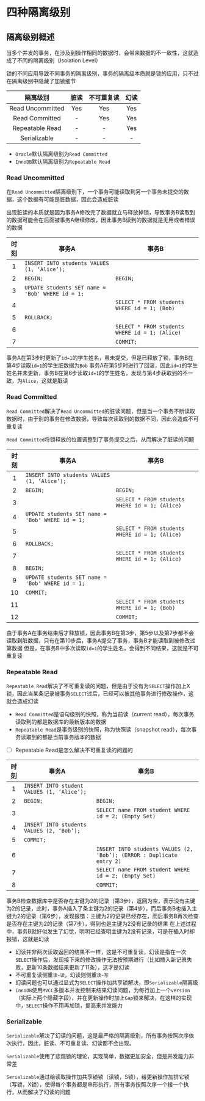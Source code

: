 # 四种隔离级别

## 隔离级别概述

当多个并发的事务，在涉及到操作相同的数据时，会带来数据的不一致性，这就造成了不同的隔离级别（Isolation Level）

锁的不同应用导致不同事务的隔离级别，事务的隔离级本质就是锁的应用，只不过在隔离级别中隐藏了加锁细节

| 隔离级别 | 脏读 | 不可重复读 | 幻读 |
| :-: | :-: | :-: | :-: |
| Read Uncommitted| Yes | Yes | Yes |
| Read Committed | - | Yes | Yes |
| Repeatable Read | - | - | Yes |
| Serializable | - | - | - |

- `Oracle`默认隔离级别为`Read Committed`
- `InnoDB`默认隔离级别为`Repeatable Read`

### Read Uncommitted

在`Read Uncommitted`隔离级别下，一个事务可能读取到另一个事务未提交的数据，这个数据有可能是脏数据，因此会造成脏读

出现脏读的本质就是因为事务A修改完了数据就立马释放掉锁，导致事务B读取到的数据可能会在后面被事务A继续修改，因此事务B读到的数据就是无用或者错误的数据

| 时刻 | 事务A | 事务B |
| :-: | - | - |
| 1 | `INSERT INTO students VALUES (1, ‘Alice’);` |     |
| 2 | `BEGIN;` | `BEGIN;` |
| 3 | `UPDATE students SET name = 'Bob' WHERE id = 1;` |     |
| 4 |     | `SELECT * FROM students WHERE id = 1; (Bob)` |
| 5 | `ROLLBACK;` |  |
| 6 |     | `SELECT * FROM students WHERE id = 1; (Alice)` |
| 7 |     | `COMMIT;` |

事务A在第3步时更新了`id=1`的学生姓名，虽未提交，但是已释放了锁，事务B在第4步读取`id=1`的学生脏数据为`Bob`
事务A在第5步时进行了回滚，因此`id=1`的学生姓名并未更新，事务B在第6步读取`id=1`的学生姓名，发现与第4步获取到的不一致，为`Alice`，这就是脏读

### Read Committed

`Read Committed`解决了`Read Uncommitted`的脏读问题，但是当一个事务不断读取数据时，由于别的事务在修改数据，导致每次读取到的数据不同，因此会造成不可重复读

`Read Committed`将锁释放的位置调整到了事务提交之后，从而解决了脏读的问题

| 时刻 | 事务A | 事务B |
| :-: | - | - |
| 1 | `INSERT INTO students VALUES (1, ‘Alice’);` |     |
| 2 | `BEGIN;` | `BEGIN;` |
| 3 |     | `SELECT * FROM students WHERE id = 1; (Alice)` |
| 4 | `UPDATE students SET name = 'Bob' WHERE id = 1;` |     |
| 5 |     | `SELECT * FROM students WHERE id = 1; (Alice)` |
| 6 | `ROLLBACK;` |  |
| 7 |     | `SELECT * FROM students WHERE id = 1; (Alice)` |
| 8 | `BEGIN;` |     |
| 9 | `UPDATE students SET name = 'Bob' WHERE id = 1;` |     |
| 10 | `COMMIT;` |     |
| 11 |     | `SELECT * FROM students WHERE id = 1; (Bob)` |
| 12 |     | `COMMIT;` |

由于事务A在事务结束后才释放锁，因此事务B在第3步，第5步以及第7步都不会读取到脏数据，只有在第10步后，事务A提交了事务，事务B才能读取到被修改过第数据
但是，在事务B中多次读取`id=1`的学生姓名，会得到不同结果，这就是不可重复读

### Repeatable Read

`Repeatable Read`解决了不可重复读的问题，但是由于没有为`SELECT`操作加上X锁，因此当某条记录被事务`SELECT`过后，已经可以被其他事务进行修改操作，这就会造成幻读

- `Read Committed`是语句级别的快照，称为当前读（current read），每次事务读取到的都是数据库的最新版本的数据
- `Repeatable Read`是事务级别的快照，称为快照读（snapshot read），每次事务读取到的都是当前事务版本的数据

- [ ] Repeatable Read是怎么解决不可重复读的问题的

| 时刻 | 事务A | 事务B |
| :-: | - | - |
| 1 | `INSERT INTO student VALUES (1, ‘Alice’);` |     |
| 2 | `BEGIN;` | `BEGIN;` |
| 3 |     | `SELECT name FROM student WHERE id = 2; (Empty Set)` |
| 4 | `INSERT INTO students VALUES (2, ‘Bob’);` |     |
| 5 | `COMMIT;` |     |
| 6 |     | `INSERT INTO students VALUES (2, ‘Bob’); (ERROR : Duplicate entry 2)` |
| 7 |     | `SELECT name FROM student WHERE id = 2; (Empty Set)` |
| 8 |     | `COMMIT;` |

事务B检查数据库中是否存在主键为2的记录（第3步），返回为空，表示没有主键为2的记录，此时，事务A插入了条主键为2的记录（第4步），而后事务B也插入主键为2的记录（第6步），发现报错：主键为2的记录已经存在，而后事务B再次检查是否存在主键为2的记录（第7步），得到也是主键为2没有记录的结果
在上述过程中，事务B就好似发生了幻觉，明明已经查明主键为2没有记录，可是在插入时却报错，这就是幻读

- 幻读并非两次读取返回的结果不一样，这是不可重复读，幻读是指在一次`SELECT`操作后，发现接下来的修改操作无法按预期进行（比如插入新记录失败，更新10条数据结果更新了11条），这才是幻读
- 不可重复读侧重`读-读`，幻读则侧重`读-写`
- 幻读问题也可以通过显式为`SELECT`操作加共享锁解决，即`Serializable`隔离级
- `InnoDB`使用`MVCC`多版本并发控制来结果幻读问题，为每行加上一个`version`（实际上两个隐藏字段），并在更新操作时加上`Gap`锁来解决，在这样的实现中，`SELECT`操作不用再加锁，提高来并发能力

### Serializable

`Serializable`解决了幻读的问题，这是最严格的隔离级别，所有事务按照次序依次执行，因此，脏读、不可重复读、幻读都不会出现。

`Serializable`使用了悲观锁的理论，实现简单，数据更加安全，但是并发能力非常差

`Serializable`通过给读取操作加共享锁锁（读锁，S锁），给更新操作加排它锁（写锁，X锁），使得每个事务都是串形执行，所有事务按照次序一个接一个执行，从而解决了幻读的问题
